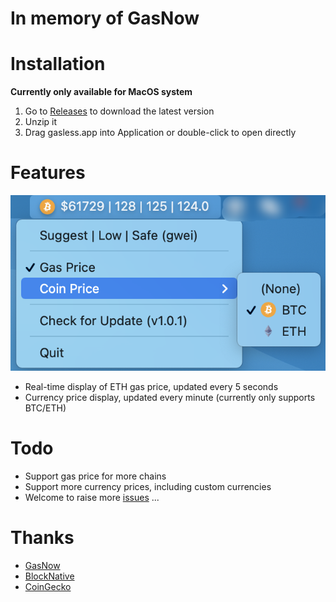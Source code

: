 # In memory of GasNow


# Installation

**Currently only available for MacOS system**

1. Go to [Releases](https://github.com/cyhhao/gasless/releases) to download the latest version
2. Unzip it
3. Drag gasless.app into Application or double-click to open directly

# Features

![](docs/show1.png)

- Real-time display of ETH gas price, updated every 5 seconds
- Currency price display, updated every minute (currently only supports BTC/ETH)

# Todo

- Support gas price for more chains
- Support more currency prices, including custom currencies
- Welcome to raise more [issues](https://github.com/cyhhao/gasless/issues) ...

# Thanks

- [GasNow](https://www.gasnow.org/)
- [BlockNative](https://www.blocknative.com/gas-estimator)
- [CoinGecko](https://coingecko.com)
